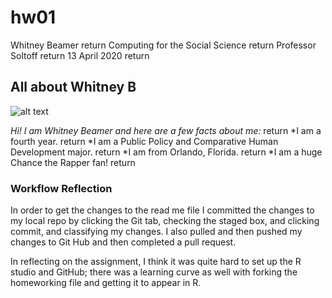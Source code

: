 # hw01
Whitney Beamer  return
Computing for the Social Science  return
Professor Soltoff  return
13 April 2020  return
## **All about Whitney B**
![alt text](https://github.com/whitneybeamer/hw01/blob/master/IMG_4622-1.JPG)

*Hi! I am Whitney Beamer and here are a few facts about me:*  return
*I am a fourth year.  return
*I am a Public Policy and Comparative Human Development major.  return
*I am from Orlando, Florida.  return
*I am a huge Chance the Rapper fan!  return

### Workflow Reflection
In order to get the changes to the read me file I committed the changes to my local repo by clicking the Git tab, checking the staged box, and clicking commit, and classifying my changes. I also pulled and then pushed my changes to Git Hub and then completed a pull request. 

In reflecting on the assignment, I think it was quite hard to set up the R studio and GitHub; there was a learning curve as well with forking the homeworking file and getting it to appear in R.


